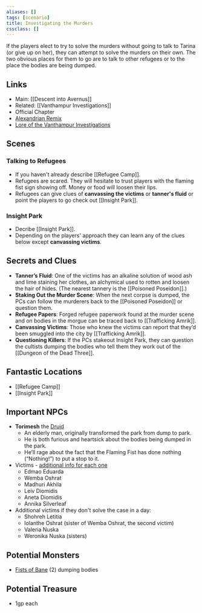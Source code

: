 ```yaml
---
aliases: []
tags: [scenario]
title: Investigating the Murders
cssclass: []
---
```


If the players elect to try to solve the murders without going to talk to Tarina (or give up on her), they can attempt to solve the murders on their own. The two obvious places for them to go are to talk to other refugees or to the place the bodies are being dumped.

## Links
- Main: [[Descent into Avernus]]
- Related: [[Vanthampur Investigations]]
- Official Chapter
- [Alexandrian Remix](https://thealexandrian.net/wordpress/44396/roleplaying-games/remixing-avernus-part-3d-investigating-the-murders)
- [Lore of the Vanthampur Investigations](https://thealexandrian.net/wordpress/44320/roleplaying-games/remixing-avernus-part-3b-lore-of-the-vanthampur-investigations)

## Scenes

### Talking to Refugees
- If you haven't already describe [[Refugee Camp]].
- Refugees are scared. They will hesitate to trust players with the flaming fist sign showing off. Money or food will loosen their lips.
- Refugees can give clues of **canvassing the victims** or **tanner's fluid** or point the players to go check out [[Insight Park]].

### Insight Park
- Decribe [[Insight Park]].
- Depending on the players' approach they can learn any of the clues below except **canvassing victims**.

## Secrets and Clues

- **Tanner’s Fluid**: One of the victims has an alkaline solution of wood ash and lime staining her clothes, an alchymical used to rotten and loosen the hair of hides. (The nearest tannery is the [[Poisoned Poseidon]].)
- **Staking Out the Murder Scene**: When the next corpse is dumped, the PCs can follow the murderers back to the [[Poisoned Poseidon]] or question them.
- **Refugee Papers**: Forged refugee paperwork found at the murder scene and on bodies in the morgue can be traced back to [[Trafficking Amrik]].
- **Canvassing Victims**: Those who knew the victims can report that they’d been smuggled into the city by [[Trafficking Amrik]].
- **Questioning Killers**: If the PCs stakeout Insight Park, they can question the cultists dumping the bodies who tell them they work out of the [[Dungeon of the Dead Three]].

## Fantastic Locations

- [[Refugee Camp]]
- [[Insight Park]]

## Important NPCs

- **Torimesh** the [Druid](https://www.dndbeyond.com/monsters/druid) 
	- An elderly man, originally transformed the park from dump to park.
	- He is both furious and heartsick about the bodies being dumped in the park.
	- He’ll rage about the fact that the Flaming Fist has done nothing (“Nothing!”) to put a stop to it.
- Victims - [additional info for each one](https://thealexandrian.net/wordpress/44396/roleplaying-games/remixing-avernus-part-3d-investigating-the-murders)
	-   Edmao Eduarda
	-   Wemba Oshrat
	-   Madhuri Akhila
	-   Leiv Diomidis
	-   Aneta Diomidis
	-   Annika Silverleaf
- Additional victims if they don't solve the case in a day:
	-   Shohreh Letitia
	-   Iolanthe Oshrat (sister of Wemba Oshrat, the second victim)
	-   Valeria Nuska
	-   Weronika Nuska (sisters)

## Potential Monsters

- [Fists of Bane](https://www.dndbeyond.com/sources/bgdia/creatures#BaneandHisFollowers) (2) dumping bodies

## Potential Treasure

- 1gp each

